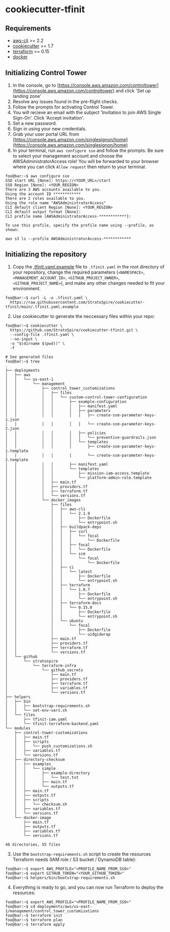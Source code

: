 # cookiecutter-tfinit

## Requirements
- [aws-cli](https://docs.aws.amazon.com/cli/latest/userguide/install-cliv2.html) >= 2.2
- [cookiecutter](https://cookiecutter.readthedocs.io/en/1.7.2/installation.html) >= 1.7
- [terraform](https://learn.hashicorp.com/tutorials/terraform/install-cli) >= 0.15
- [docker](https://docs.docker.com/get-docker/)

## Initializing Control Tower

1. In the console, go to [https://console.aws.amazon.com/controltower](https://console.aws.amazon.com/controltower) and click 'Set up landing zone'
2. Resolve any issues found in the pre-flight checks.
3. Follow the prompts for activating Control Tower.
4. You will recieve an email with the subject 'Invitation to join AWS Single Sign-On'. Click 'Accept invitation'.
5. Set a new password.
6. Sign in using your new credentials.
7. Grab your user portal URL from [https://console.aws.amazon.com/singlesignon/home](https://console.aws.amazon.com/singlesignon/home)
8. In your terminal, run `aws configure sso` and follow the prompts. Be sure to select your management account and choose the AWSAdministratorAccess role! You will be forwarded to your browser where you can  click `Allow request` then return to your terminal.

```console
foo@bar:~$ aws configure sso
SSO start URL [None]: https://<YOUR_URL>/start
SSO Region [None]: <YOUR_REGION>
There are 3 AWS accounts available to you.
Using the account ID ************
There are 2 roles available to you.
Using the role name "AWSAdministratorAccess"
CLI default client Region [None]: <YOUR_REGION>
CLI default output format [None]:
CLI profile name [AWSAdministratorAccess-************]:

To use this profile, specify the profile name using --profile, as shown:

aws s3 ls --profile AWSAdministratorAccess-************
```

## Initializing the repository
1. Copy the [.tfinit.yaml.example](.tfinit.yaml.example) file to `.tfinit.yaml` in the root directory of your repository, change the required parameters (`<NAMESPACE>`, `<MANAGEMENT_ACCOUNT_ID>`, `<GITHUB_PROJECT_OWNER>`, `<GITHUB_PROJECT_NAME>`), and make any other changes needed to fit your environment.
```console
foo@bar:~$ curl -L -o .tfinit.yaml \
  https://raw.githubusercontent.com/StratoSpire/cookiecutter-tfinit/main/.tfinit.yaml.example
```

2. Use cookiecutter to generate the neccessary files within your repo:
```console
foo@bar:~$ cookiecutter \
  https://github.com/StratoSpire/cookiecutter-tfinit.git \
  --config-file .tfinit.yaml \
  --no-input \
  -o "$(dirname $(pwd))" \
  -f

# See generated files
foo@bar:~$ tree
.
├── deployments
│   ├── aws
│   │   └── us-east-1
│   │       └── management
│   │           ├── control_tower_customizations
│   │           │   ├── files
│   │           │   │   └── custom-control-tower-configuration
│   │           │   │       ├── example-configuration
│   │           │   │       │   ├── manifest.yaml
│   │           │   │       │   ├── parameters
│   │           │   │       │   │   ├── create-ssm-parameter-keys-1.json
│   │           │   │       │   │   └── create-ssm-parameter-keys-2.json
│   │           │   │       │   ├── policies
│   │           │   │       │   │   └── preventive-guardrails.json
│   │           │   │       │   └── templates
│   │           │   │       │       ├── create-ssm-parameter-keys-1.template
│   │           │   │       │       └── create-ssm-parameter-keys-2.template
│   │           │   │       ├── manifest.yaml
│   │           │   │       └── templates
│   │           │   │           ├── mission-iam-access.template
│   │           │   │           └── platform-admin-role.template
│   │           │   ├── main.tf
│   │           │   ├── providers.tf
│   │           │   ├── terraform.tf
│   │           │   └── versions.tf
│   │           └── docker_images
│   │               ├── files
│   │               │   ├── aws-cli
│   │               │   │   └── 2.1.9
│   │               │   │       ├── Dockerfile
│   │               │   │       └── entrypoint.sh
│   │               │   ├── buildpack-deps
│   │               │   │   ├── curl
│   │               │   │   │   └── focal
│   │               │   │   │       └── Dockerfile
│   │               │   │   ├── focal
│   │               │   │   │   └── Dockerfile
│   │               │   │   └── scm
│   │               │   │       └── focal
│   │               │   │           └── Dockerfile
│   │               │   ├── ci
│   │               │   │   └── latest
│   │               │   │       ├── Dockerfile
│   │               │   │       └── entrypoint.sh
│   │               │   ├── terraform
│   │               │   │   └── 1.0.7
│   │               │   │       ├── Dockerfile
│   │               │   │       └── entrypoint.sh
│   │               │   ├── terraform-docs
│   │               │   │   └── 0.15.0
│   │               │   │       ├── Dockerfile
│   │               │   │       └── entrypoint.sh
│   │               │   └── ubuntu
│   │               │       └── focal
│   │               │           ├── Dockerfile
│   │               │           └── uidgidwrap
│   │               ├── main.tf
│   │               ├── providers.tf
│   │               ├── terraform.tf
│   │               └── versions.tf
│   └── github
│       └── stratospire
│           └── terraform-infra
│               └── github_secrets
│                   ├── main.tf
│                   ├── providers.tf
│                   ├── terraform.tf
│                   ├── variables.tf
│                   └── versions.tf
├── helpers
│   ├── bin
│   │   ├── bootstrap-requirements.sh
│   │   └── set-env-vars.sh
│   └── files
│       ├── tfinit-iam.yaml
│       └── tfinit-terraform-backend.yaml
└── modules
    ├── control-tower-customizations
    │   ├── main.tf
    │   ├── scripts
    │   │   └── push_customizations.sh
    │   ├── variables.tf
    │   └── versions.tf
    ├── directory-checksum
    │   ├── examples
    │   │   └── simple
    │   │       ├── example-directory
    │   │       │   └── test.txt
    │   │       ├── main.tf
    │   │       └── outputs.tf
    │   ├── main.tf
    │   ├── outputs.tf
    │   ├── scripts
    │   │   └── checksum.sh
    │   ├── variables.tf
    │   └── versions.tf
    └── docker-image
        ├── main.tf
        ├── outputs.tf
        ├── variables.tf
        └── versions.tf

46 directories, 55 files
```

3. Use the `bootstrap-requirements.sh` script to create the resources Terraform needs (IAM role / S3 bucket / DynamoDB table):
```console
foo@bar:~$ export AWS_PROFILE="<PROFILE_NAME_FROM_SSO>"
foo@bar:~$ export GITHUB_TOKEN="<YOUR_GITHUB_TOKEN>"
foo@bar:~$ helpers/bin/bootstrap-requirements.sh
```

4. Everything is ready to go, and you can now run Terraform to deploy the resources:
```console
foo@bar:~$ export AWS_PROFILE="<PROFILE_NAME_FROM_SSO>"
foo@bar:~$ cd deployments/aws/us-east-1/management/control_tower_customizations
foo@bar:~$ terraform init
foo@bar:~$ terraform plan
foo@bar:~$ terraform apply
```
